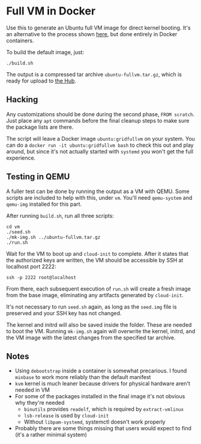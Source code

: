 # Full VM in Docker

Use this to generate an Ubuntu full VM image for direct kernel booting. It's an alternative to the process shown [here](https://github.com/threefoldtech/zos/blob/main/docs/manual/zmachine/zmachine.md#vm), but done entirely in Docker containers.

To build the default image, just:

```
./build.sh
```

The output is a compressed tar archive `ubuntu-fullvm.tar.gz`, which is ready for upload to [the Hub](https://hub.grid.tf/upload).


## Hacking

Any customizations should be done during the second phase, `FROM scratch`. Just place any `apt` commands before the final cleanup steps to make sure the package lists are there.

The script will leave a Docker image `ubuntu:gridfullvm` on your system. You can do a `docker run -it ubuntu:gridfullvm bash` to check this out and play around, but since it's not actually started with `systemd` you won't get the full experience.

## Testing in QEMU

A fuller test can be done by running the output as a VM with QEMU. Some scripts are included to help with this, under `vm`. You'll need `qemu-system` and `qemu-img` installed for this part.

After running `build.sh`, run all three scripts:

```
cd vm
./seed.sh
./mk-img.sh ../ubuntu-fullvm.tar.gz
./run.sh
```

Wait for the VM to boot up and `cloud-init` to complete. After it states that the authorized keys are written, the VM should be accessible by SSH at localhost port 2222:

```
ssh -p 2222 root@localhost
```

From there, each subsequent execution of `run.sh` will create a fresh image from the base image, eliminating any artifacts generated by `cloud-init`.

It's not necessary to run `seed.sh` again, as long as the `seed.img` file is preserved and your SSH key has not changed.

The kernel and initrd will also be saved inside the folder. These are needed to boot the VM. Running `mk-img.sh` again will overwrite the kernel, initrd, and the VM image with the latest changes from the specified tar archive.

## Notes

* Using `debootstrap` inside a container is somewhat precarious. I found `minbase` to work more reliably than the default manifest
* `kvm` kernel is much leaner because drivers for physical hardware aren't needed in VM
* For some of the packages installed in the final image it's not obvious why they're needed
  * `binutils` provides `readelf`, which is required by `extract-vmlinux`
  * `lsb-release` is used by `cloud-init`
  * Without `libpam-systemd`, systemctl doesn't work properly
* Probably there are some things missing that users would expect to find (it's a rather minimal system)
